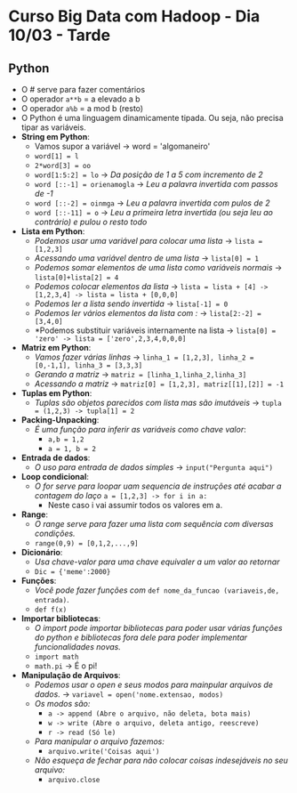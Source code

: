 # **Curso Big Data com Hadoop - Dia 10/03 - Tarde**
## Python
  * O # serve para fazer comentários
  * O operador `a**b` = a elevado a b
  * O operador `a%b` = a mod b (resto)
  * O Python é uma linguagem dinamicamente tipada. Ou seja, não precisa tipar as variáveis.
  * **String em Python**:
    * Vamos supor a variável -> word = 'algomaneiro'
    * `word[1] = l`
    * `2*word[3] = oo`
    * `word[1:5:2] = lo` -> *Da posição de 1 a 5 com incremento de 2*
    * `word [::-1] = orienamogla` -> *Leu a palavra invertida com passos de -1*
    * `word [::-2] = oinmga` -> *Leu a palavra invertida com pulos de 2*
    * `word [::-11] = o` -> *Leu a primeira letra invertida (ou seja leu ao contrário) e pulou o resto todo*
  * **Lista em Python**:
    * *Podemos usar uma variável para colocar uma lista* -> `lista = [1,2,3]`
    * *Acessando uma variável dentro de uma lista* -> `lista[0] = 1`
    * *Podemos somar elementos de uma lista como variáveis normais* -> `lista[0]+lista[2] = 4`
    * *Podemos colocar elementos da lista* -> `lista = lista + [4] -> [1,2,3,4] -> lista = lista + [0,0,0]`
    * *Podemos ler a lista sendo invertida* -> `lista[-1] = 0`
    * *Podemos ler vários elementos da lista com :* -> `lista[2:-2] = [3,4,0]`
    * *Podemos substituir variáveis internamente na lista -> `lista[0] = 'zero' -> lista = ['zero',2,3,4,0,0,0]`
  * **Matriz em Python**:
    * *Vamos fazer várias linhas* -> `linha_1 = [1,2,3], linha_2 = [0,-1,1], linha_3 = [3,3,3]`
    * *Gerando a matriz* -> `matriz = [linha_1,linha_2,linha_3]`
    * *Acessando a matriz* -> `matriz[0] = [1,2,3], matriz[[1],[2]] = -1`
  * **Tuplas em Python**:
    * *Tuplas são objetos parecidos com lista mas são imutáveis* -> `tupla = (1,2,3) -> tupla[1] = 2`
  * **Packing-Unpacking**:
    * *É uma função para inferir as variáveis como chave valor*:
      * `a,b = 1,2`
      * `a = 1, b = 2`
  * **Entrada de dados**:
    * *O uso para entrada de dados simples* -> `input("Pergunta aqui")`
  * **Loop condicional**:
    * *O for serve para loopar uam sequencia de instruções até acabar a contagem do laço* `a = [1,2,3] -> for i in a:`
      * Neste caso i vai assumir todos os valores em a.
  * **Range**:
    * *O range serve para fazer uma lista com sequência com diversas condições.*
    * `range(0,9) = [0,1,2,...,9]`
  * **Dicionário**:
    * *Usa chave-valor para uma chave equivaler a um valor ao retornar*
    * `Dic = {'meme':2000}`
  * **Funções**:
    * *Você pode fazer funções com* `def nome_da_funcao (variaveis,de, entrada)`.
    * `def f(x)`
  * **Importar bibliotecas**:
    * *O import pode importar bibliotecas para poder usar várias funções do python e bibliotecas fora dele para poder implementar funcionalidades novas.*
    * `import math`
    * `math.pi` -> É o pi!
  * **Manipulação de Arquivos**:
    * *Podemos usar o open e seus modos para mainpular arquivos de dados.* -> `variavel = open('nome.extensao, modos)`
    * *Os modos são:*
      * `a -> append (Abre o arquivo, não deleta, bota mais)`
      * `w -> write (Abre o arquivo, deleta antigo, reescreve)`
      * `r -> read (Só le)`
    * *Para manipular o arquivo fazemos:*
      * `arquivo.write('Coisas aqui')`
    * *Não esqueça de fechar para não colocar coisas indesejáveis no seu arquivo:*
      * `arquivo.close`
    
  
    
  
